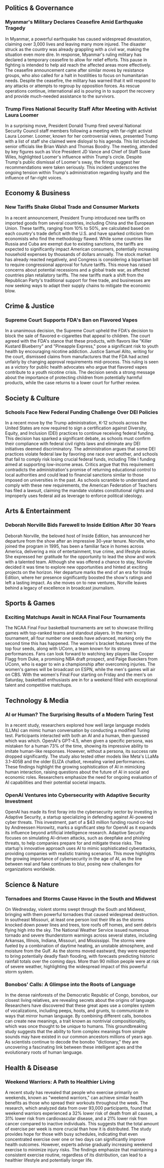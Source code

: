 ## Politics & Governance

### Myanmar's Military Declares Ceasefire Amid Earthquake Tragedy

In Myanmar, a powerful earthquake has caused widespread devastation, claiming over 3,000 lives and leaving many more injured. The disaster struck as the country was already grappling with a civil war, making the situation even more dire. In response, Myanmar's ruling military has declared a temporary ceasefire to allow for relief efforts. This pause in fighting is intended to help aid reach the affected areas more effectively. The ceasefire announcement came after similar moves by resistance groups, who also called for a halt in hostilities to focus on humanitarian needs. Despite the ceasefire, the military has warned that it will respond to any attacks or attempts to regroup by opposition forces. As rescue operations continue, international aid is pouring in to support the recovery and provide much-needed assistance to the survivors.

### Trump Fires National Security Staff After Meeting with Activist Laura Loomer

In a surprising move, President Donald Trump fired several National Security Council staff members following a meeting with far-right activist Laura Loomer. Loomer, known for her controversial views, presented Trump with a list of staff she claimed were disloyal to his agenda. This list included senior officials like Brian Walsh and Thomas Boodry. The meeting, attended by key figures such as Vice President JD Vance and Chief of Staff Susie Wiles, highlighted Loomer's influence within Trump's circle. Despite Trump's public dismissal of Loomer's sway, the firings suggest her recommendations were taken seriously. This incident underscores the ongoing tension within Trump's administration regarding loyalty and the influence of far-right voices.

## Economy & Business

### New Tariffs Shake Global Trade and Consumer Markets

In a recent announcement, President Trump introduced new tariffs on imported goods from several countries, including China and the European Union. These tariffs, ranging from 10% to 50%, are calculated based on each country's trade deficit with the U.S. and have sparked criticism from economists who find the methodology flawed. While some countries like Russia and Cuba are exempt due to existing sanctions, the tariffs are expected to significantly impact American consumers, potentially increasing household expenses by thousands of dollars annually. The stock market has already reacted negatively, and Congress is considering a bipartisan bill to require congressional approval for future tariffs. This move has raised concerns about potential recessions and a global trade war, as affected countries plan retaliatory tariffs. The new tariffs mark a shift from the Republican Party's traditional support for free trade, and businesses are now seeking ways to adapt their supply chains to mitigate the economic blow.

## Crime & Justice

### Supreme Court Supports FDA's Ban on Flavored Vapes

In a unanimous decision, the Supreme Court upheld the FDA's decision to block the sale of flavored e-cigarettes that appeal to children. The court agreed with the FDA's stance that these products, with flavors like "Killer Kustard Blueberry" and "Pineapple Express," pose a significant risk to youth health by encouraging nicotine addiction. Justice Samuel Alito, writing for the court, dismissed claims from manufacturers that the FDA had acted unfairly by changing approval requirements mid-process. This ruling is seen as a victory for public health advocates who argue that flavored vapes contribute to a youth nicotine crisis. The decision sends a strong message about the importance of protecting children from potentially harmful products, while the case returns to a lower court for further review.

## Society & Culture

### Schools Face New Federal Funding Challenge Over DEI Policies

In a recent move by the Trump administration, K-12 schools across the United States are now required to sign a certification against Diversity, Equity, and Inclusion (DEI) practices to continue receiving federal funding. This decision has sparked a significant debate, as schools must confirm their compliance with federal civil rights laws and eliminate any DEI initiatives deemed discriminatory. The administration argues that some DEI practices violate federal law by favoring one race over another, and schools that fail to comply risk losing crucial federal funds, including Title I funding aimed at supporting low-income areas. Critics argue that this requirement contradicts the administration's promise of returning educational control to local authorities and could lead to financial sanctions similar to those imposed on universities in the past. As schools scramble to understand and comply with these new requirements, the American Federation of Teachers has filed a lawsuit, claiming the mandate violates constitutional rights and improperly uses federal aid as leverage to enforce political ideology.

## Arts & Entertainment

### Deborah Norville Bids Farewell to Inside Edition After 30 Years

Deborah Norville, the beloved host of Inside Edition, has announced her departure from the show after an impressive 30-year tenure. Norville, who joined the program in 1995, has been a familiar face in homes across America, delivering a mix of entertainment, true crime, and lifestyle stories. She expressed her gratitude for the opportunity to lead the show and work with a talented team. Although she was offered a chance to stay, Norville decided it was time to explore new opportunities and hinted at exciting projects on the horizon. Her departure marks the end of an era for Inside Edition, where her presence significantly boosted the show's ratings and left a lasting impact. As she moves on to new ventures, Norville leaves behind a legacy of excellence in broadcast journalism.

## Sports & Games

### Exciting Matchups Await in NCAA Final Four Tournaments

The NCAA Final Four basketball tournaments are set to showcase thrilling games with top-ranked teams and standout players. In the men's tournament, all four number one seeds have advanced, marking only the second time this has happened. The women's bracket features three of the top four seeds, along with UConn, a team known for its strong performances. Fans can look forward to watching key players like Cooper Flagg from Duke, a promising NBA draft prospect, and Paige Bueckers from UConn, who is eager to win a championship after overcoming injuries. The women's games will be broadcast on ESPN, while the men's games will air on CBS. With the women's Final Four starting on Friday and the men's on Saturday, basketball enthusiasts are in for a weekend filled with exceptional talent and competitive matchups.

## Technology & Media

### AI or Human? The Surprising Results of a Modern Turing Test

In a recent study, researchers explored how well large language models (LLMs) can mimic human conversation by conducting a modified Turing test. Participants interacted with both an AI and a human, then guessed which was which. OpenAI's GPT-4.5, when given a specific persona, was mistaken for a human 73% of the time, showing its impressive ability to imitate human-like responses. However, without a persona, its success rate dropped significantly. The study also tested other models like Meta's LLaMa 3.1-405B and the older ELIZA chatbot, revealing varied performances. These findings highlight the growing sophistication of AI in mimicking human interaction, raising questions about the future of AI in social and economic roles. Researchers emphasize the need for ongoing evaluation of AI capabilities and their potential societal impacts.

### OpenAI Ventures into Cybersecurity with Adaptive Security Investment

OpenAI has made its first foray into the cybersecurity sector by investing in Adaptive Security, a startup specializing in defending against AI-powered cyber threats. This investment, part of a $43 million funding round co-led by Andreessen Horowitz, marks a significant step for OpenAI as it expands its influence beyond artificial intelligence research. Adaptive Security focuses on simulating AI-driven attacks, such as deepfake and phishing threats, to help companies prepare for and mitigate these risks. The startup's innovative approach uses AI to mimic sophisticated cyberattacks, providing companies with realistic training scenarios. This move highlights the growing importance of cybersecurity in the age of AI, as the line between real and fake continues to blur, posing new challenges for organizations worldwide.

## Science & Nature

### Tornadoes and Storms Cause Havoc in the South and Midwest

On Wednesday, violent storms swept through the South and Midwest, bringing with them powerful tornadoes that caused widespread destruction. In southeast Missouri, at least one person lost their life as the storms knocked down power lines and trees, tore roofs off homes, and sent debris flying high into the sky. The National Weather Service issued numerous tornado and severe thunderstorm warnings across several states, including Arkansas, Illinois, Indiana, Missouri, and Mississippi. The storms were fueled by a combination of daytime heating, an unstable atmosphere, and moisture from the Gulf. As the storms moved eastward, they were expected to bring potentially deadly flash flooding, with forecasts predicting historic rainfall totals over the coming days. More than 90 million people were at risk of severe weather, highlighting the widespread impact of this powerful storm system.

### Bonobos' Calls: A Glimpse into the Roots of Language

In the dense rainforests of the Democratic Republic of Congo, bonobos, our closest living relatives, are revealing secrets about the origins of language. Researchers have discovered that these great apes use a complex system of vocalizations, including peeps, hoots, and grunts, to communicate in ways that mirror human language. By combining different calls, bonobos can create new meanings, a trait known as nontrivial compositionality, which was once thought to be unique to humans. This groundbreaking study suggests that the ability to form complex meanings from simple sounds may have existed in our common ancestors millions of years ago. As scientists continue to decode the bonobo "dictionary," they are uncovering a fascinating link between these intelligent apes and the evolutionary roots of human language.

## Health & Disease

### Weekend Warriors: A Path to Healthier Living

A recent study has revealed that people who exercise primarily on weekends, known as "weekend warriors," can achieve similar health benefits as those who spread their workouts throughout the week. The research, which analyzed data from over 93,000 participants, found that weekend warriors experienced a 32% lower risk of death from all causes, a 31% lower risk from cardiovascular disease, and a 21% lower risk from cancer compared to inactive individuals. This suggests that the total amount of exercise per week is more crucial than how it is distributed. The study provides hope for those with busy schedules, indicating that even concentrated exercise over one or two days can significantly improve health outcomes. However, experts advise gradually increasing weekend exercise to minimize injury risks. The findings emphasize that maintaining a consistent exercise routine, regardless of its distribution, can lead to a healthier lifestyle and potentially longer life.
